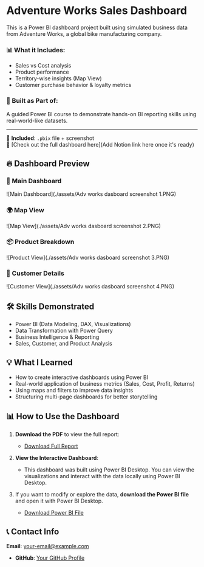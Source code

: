# Adventure Works Sales Dashboard

This is a Power BI dashboard project built using simulated business data from Adventure Works, a global bike manufacturing company.

### 📊 What it Includes:
- Sales vs Cost analysis
- Product performance
- Territory-wise insights (Map View)
- Customer purchase behavior & loyalty metrics

### 🔧 Built as Part of:
A guided Power BI course to demonstrate hands-on BI reporting skills using real-world-like datasets.

---

📁 **Included**: `.pbix` file + screenshot  
🔗 [Check out the full dashboard here](Add Notion link here once it's ready)


## 🔥 Dashboard Preview

### 📌 Main Dashboard
![Main Dashboard](./assets/Adv works dasboard screenshot 1.PNG)

### 🌍 Map View
![Map View](./assets/Adv works dasboard screenshot 2.PNG)

### 📦 Product Breakdown
![Product View](./assets/Adv works dasboard screenshot 3.PNG)

### 👤 Customer Details
![Customer View](./assets/Adv works dasboard screenshot 4.PNG)


## 🛠️ Skills Demonstrated
- Power BI (Data Modeling, DAX, Visualizations)
- Data Transformation with Power Query
- Business Intelligence & Reporting
- Sales, Customer, and Product Analysis


## 💡 What I Learned
- How to create interactive dashboards using Power BI
- Real-world application of business metrics (Sales, Cost, Profit, Returns)
- Using maps and filters to improve data insights
- Structuring multi-page dashboards for better storytelling


## 📊 How to Use the Dashboard
1. **Download the PDF** to view the full report:
   - [Download Full Report](./assets/sales-dashboard.pdf)
   
2. **View the Interactive Dashboard**:
   - This dashboard was built using Power BI Desktop. You can view the visualizations and interact with the data locally using Power BI Desktop.
   
3. If you want to modify or explore the data, **download the Power BI file** and open it with Power BI Desktop.

   - [Download Power BI File](./Adventure-Works-Sales-Dashboard.pbix)


## 📞 Contact Info

**Email**: [your-email@example.com](mailto:manojwalkermj@gmail.com)
- **GitHub**: [Your GitHub Profile](https://github.com/Mj-Boy-Hub)
